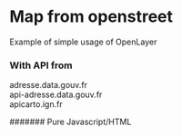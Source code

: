 # Map from openstreet
Example of simple usage of OpenLayer

### With API from
adresse.data.gouv.fr  
api-adresse.data.gouv.fr  
apicarto.ign.fr  


####### Pure Javascript/HTML

